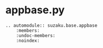 # appbase.py

```{eval-rst}
.. automodule:: suzaku.base.appbase
    :members:
    :undoc-members:
    :noindex:
```